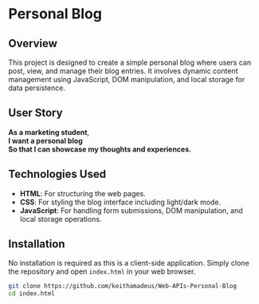 # Personal Blog

## Overview
This project is designed to create a simple personal blog where users can post, view, and manage their blog entries. It involves dynamic content management using JavaScript, DOM manipulation, and local storage for data persistence. 

## User Story
**As a marketing student**,  
**I want a personal blog**  
**So that I can showcase my thoughts and experiences.**

## Technologies Used
- **HTML**: For structuring the web pages.
- **CSS**: For styling the blog interface including light/dark mode.
- **JavaScript**: For handling form submissions, DOM manipulation, and local storage operations.

## Installation
No installation is required as this is a client-side application. Simply clone the repository and open `index.html` in your web browser.

```bash
git clone https://github.com/keithamadeus/Web-APIs-Personal-Blog
cd index.html
```